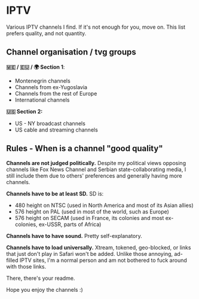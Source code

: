 # IPTV
Various IPTV channels I find. If it's not enough for you, move on. This list prefers quality, and not quantity.

## Channel organisation / tvg groups
**🇲🇪 / 🇪🇺 / 🌍 Section 1**:
- Montenegrin channels
- Channels from ex-Yugoslavia
- Channels from the rest of Europe
- International channels

**🇺🇸 Section 2:**
- US - NY broadcast channels
- US cable and streaming channels

## Rules - When is a channel "good quality"
**Channels are not judged politically.** Despite my political views opposing channels like Fox News Channel and Serbian state-collaborating media, I still include them due to others' preferences and generally having more channels.

**Channels have to be at least SD.**
SD is:
- 480 height on NTSC (used in North America and most of its Asian allies)
- 576 height on PAL (used in most of the world, such as Europe)
- 576 height on SECAM (used in France, its colonies and most ex-colonies, ex-USSR, parts of Africa)

**Channels have to have sound.** Pretty self-explanatory.

**Channels have to load universally.**
Xtream, tokened, geo-blocked, or links that just don't play in Safari won't be added.
Unlike those annoying, ad-filled IPTV sites, I'm a normal person and am not bothered to fuck around with those links.

There, there's your readme.

Hope you enjoy the channels :)
